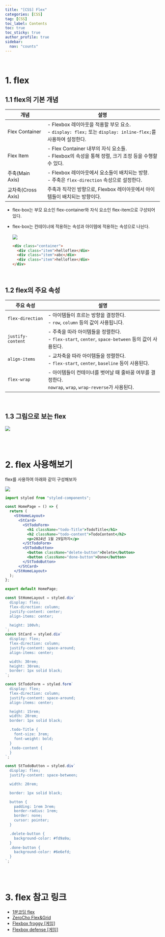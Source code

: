 ```yaml
---
title: "[CSS] Flex"
categories: [CSS]
tag: [CSS]
toc_label: Contents
toc: true
toc_sticky: true
author_profile: true
sidebar:
  nav: "counts"
---
```


<br>

# 1. flex

## 1.1 flex의 기본 개념

| 개념               | 설명                                                                                                             |
| ------------------ | ---------------------------------------------------------------------------------------------------------------- |
| Flex Container     | - Flexbox 레이아웃을 적용할 부모 요소. <br> - `display: flex;` 또는 `display: inline-flex;`를 사용하여 설정한다. |
| Flex Item          | - Flex Container 내부의 자식 요소들. <br> - Flexbox의 속성을 통해 정렬, 크기 조정 등을 수행할 수 있다.           |
| 주축(Main Axis)    | - Flexbox 레이아웃에서 요소들이 배치되는 방향. <br> - 주축은 `flex-direction` 속성으로 설정한다.                 |
| 교차축(Cross Axis) | 주축과 직각인 방향으로, Flexbox 레이아웃에서 아이템들이 배치되는 방향이다.                                       |

- flex-box는 부모 요소인 flex-container와 자식 요소인 flex-item으로 구성되어 있다.
- flex-box는 컨테이너에 적용하는 속성과 아이템에 적용하는 속성으로 나뉜다.
  <br><br>
  ![](https://velog.velcdn.com/images/sieunpark/post/d61c96b4-9ad3-4de2-a5b3-e945b91c16c9/image.jpg)

  ```html
  <div class="container">
    <div class="item">helloflex</div>
    <div class="item">abc</div>
    <div class="item">helloflex</div>
  </div>
  ```

<br>

## 1.2 flex의 주요 속성

| 주요 속성         | 설명                                                                                                       |
| ----------------- | ---------------------------------------------------------------------------------------------------------- |
| `flex-direction`  | - 아이템들이 흐르는 방향을 결정한다.<br> - `row`, `column` 등의 값이 사용됩니다.                           |
| `justify-content` | - 주축을 따라 아이템들을 정렬한다.<br> - `flex-start`, `center`, `space-between` 등의 값이 사용된다.       |
| `align-items`     | - 교차축을 따라 아이템들을 정렬한다.<br> - `flex-start`, `center`, `baseline` 등이 사용된다.               |
| `flex-wrap`       | - 아이템들이 컨테이너를 벗어날 때 줄바꿈 여부를 결정한다.<br> `nowrap`, `wrap`, `wrap-reverse`가 사용된다. |

<br>

## 1.3 그림으로 보는 flex

![](/assets/images/2024/2024-07-10-18-39-35.png)

<br><br>

# 2. flex 사용해보기

flex를 사용하여 아래와 같이 구성해보자

![](/assets/images/2024/2024-07-10-19-43-35.png)

```jsx
import styled from "styled-components";

const HomePage = () => {
  return (
    <StHomeLayout>
      <StCard>
        <StTodoForm>
          <h1 className="todo-Title">TodoTitle</h1>
          <h2 className="todo-content">TodoContent</h2>
          <p>2024년 1월 29일까지</p>
        </StTodoForm>
        <StTodoButton>
          <button className="delete-button">Delete</button>
          <button className="done-button">Done</button>
        </StTodoButton>
      </StCard>
    </StHomeLayout>
  );
};

export default HomePage;

const StHomeLayout = styled.div`
  display: flex;
  flex-direction: column;
  justify-content: center;
  align-items: center;

  height: 100vh;
`;
const StCard = styled.div`
  display: flex;
  flex-direction: column;
  justify-content: space-around;
  align-items: center;

  width: 30rem;
  height: 30rem;
  border: 1px solid black;
`;

const StTodoForm = styled.form`
  display: flex;
  flex-direction: column;
  justify-content: space-around;
  align-items: center;

  height: 15rem;
  width: 20rem;
  border: 1px solid black;

  .todo-Title {
    font-size: 3rem;
    font-weight: bold;
  }
  .todo-content {
  }
`;

const StTodoButton = styled.div`
  display: flex;
  justify-content: space-between;

  width: 20rem;

  border: 1px solid black;

  button {
    padding: 1rem 3rem;
    border-radius: 1rem;
    border: none;
    cursor: pointer;
  }

  .delete-button {
    background-color: #fd9a9a;
  }
  .done-button {
    background-color: #6e6efd;
  }
`;
```

<br><br>

# 3. flex 참고 링크

- [1분코딩 flex](https://studiomeal.com/archives/197)
- [ZeroCho Flex&Grid](https://www.youtube.com/watch?v=0E37WeichMI)
- [Flexbox froggy [게임]](https://flexboxfroggy.com/#ko)
- [Flexbox defense [게임]](http://www.flexboxdefense.com/)

<br>
